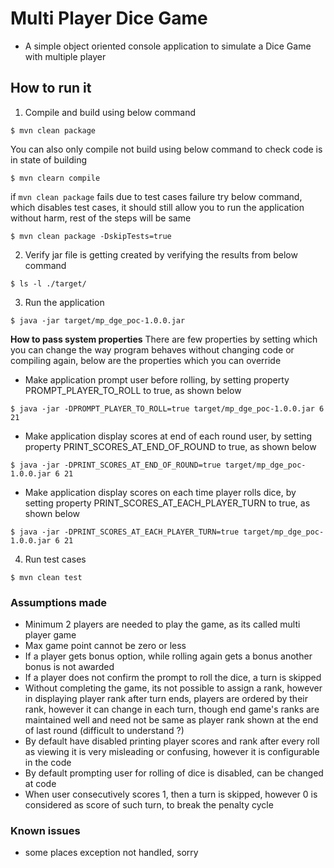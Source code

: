 # Multi Player Dice Game 
- A simple object oriented console application to simulate a Dice Game with multiple player

## How to run it

1. Compile and build using below command
```unix
$ mvn clean package
```

You can also only compile not build using below command to check code is in state of building
```unix
$ mvn clearn compile
```

if `mvn clean package` fails due to test cases failure try below command, which disables test cases, it should still allow you to run the application without harm, rest of the steps will be same

```unix
$ mvn clean package -DskipTests=true
```

2. Verify jar file is getting created by verifying the results from below command
```unix
$ ls -l ./target/
```

3. Run the application 
```unix
$ java -jar target/mp_dge_poc-1.0.0.jar
```

**How to pass system properties**
There are few properties by setting which you can change the way program behaves without changing code or compiling again, below are the properties which you can override

- Make application prompt user before rolling, by setting property PROMPT_PLAYER_TO_ROLL to true, as shown below
```unix
$ java -jar -DPROMPT_PLAYER_TO_ROLL=true target/mp_dge_poc-1.0.0.jar 6 21
```

- Make application display scores at end of each round user, by setting property PRINT_SCORES_AT_END_OF_ROUND to true, as shown below
```unix
$ java -jar -DPRINT_SCORES_AT_END_OF_ROUND=true target/mp_dge_poc-1.0.0.jar 6 21
```

- Make application display scores on each time player rolls dice, by setting property PRINT_SCORES_AT_EACH_PLAYER_TURN to true, as shown below
```unix
$ java -jar -DPRINT_SCORES_AT_EACH_PLAYER_TURN=true target/mp_dge_poc-1.0.0.jar 6 21
```

4. Run test cases
```unix
$ mvn clean test
```

### Assumptions made
- Minimum 2 players are needed to play the game, as its called multi player game
- Max game point cannot be zero or less
- If a player gets bonus option, while rolling again gets a bonus another bonus is not awarded
- If a player does not confirm the prompt to roll the dice, a turn is skipped 
- Without completing the game, its not possible to assign a rank, however in displaying player rank after turn ends, players are ordered by their rank, however it can change in each turn, though end game's ranks are maintained well and need not be same as player rank shown at the end of last round (difficult to understand ?)
- By default have disabled printing player scores and rank after every roll as viewing it is very misleading or confusing, however it is configurable in the code 
- By default prompting user for rolling of dice is disabled, can be changed at code
- When user consecutively scores 1, then a turn is skipped, however 0 is considered as score of such turn, to break the penalty cycle

### Known issues
- some places exception not handled, sorry